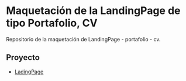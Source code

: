 # Maquetación de la LandingPage de tipo Portafolio, CV

Repositorio de la maquetación de LandingPage -  portafolio -  cv.

## Proyecto
- [LadingPage](https://Dani-Firma-Paz.github.io/Portafolio_CV)
